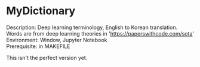 # MyDictionary
Description: Deep learning terminology, English to Korean translation. Words are from deep learning theories in 'https://paperswithcode.com/sota'   
Environment: Window, Jupyter Notebook   
Prerequisite: in MAKEFILE   

This isn't the perfect version yet.
